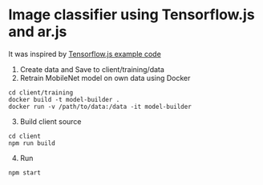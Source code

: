 # Image classifier using Tensorflow.js and ar.js

It was inspired by [Tensorflow.js example code](https://github.com/google/emoji-scavenger-hunt)

1. Create data and Save to client/training/data
2. Retrain MobileNet model on own data using Docker

```
cd client/training
docker build -t model-builder .
docker run -v /path/to/data:/data -it model-builder
```

3. Build client source

```
cd client
npm run build
```

4. Run

```
npm start
```
